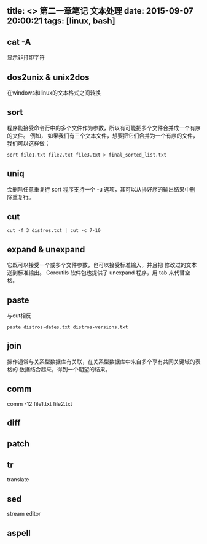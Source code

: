 title: <<The Linux Command Line>> 第二一章笔记 文本处理
date: 2015-09-07 20:00:21
tags: [linux, bash]
---

## cat -A 
显示非打印字符

## dos2unix & unix2dos
在windows和linux的文本格式之间转换

## sort 
程序能接受命令行中的多个文件作为参数，所以有可能把多个文件合并成一个有序的文件。
例如， 如果我们有三个文本文件，想要把它们合并为一个有序的文件，我们可以这样做：
```
sort file1.txt file2.txt file3.txt > final_sorted_list.txt
```

## uniq 
会删除任意重复行
sort 程序支持一个 -u 选项，其可以从排好序的输出结果中删除重复行。

## cut
```
cut -f 3 distros.txt | cut -c 7-10
```

## expand & unexpand
它既可以接受一个或多个文件参数，也可以接受标准输入，并且把 修改过的文本送到标准输出。
Coreutils 软件包也提供了 unexpand 程序，用 tab 来代替空格。

## paste
与cut相反
```
paste distros-dates.txt distros-versions.txt
```

## join 
操作通常与关系型数据库有关联，在关系型数据库中来自多个享有共同关键域的表格的 数据结合起来，得到一个期望的结果。

## comm
comm -12 file1.txt file2.txt

## diff

## patch

## tr
translate

## sed
stream editor

## aspell

